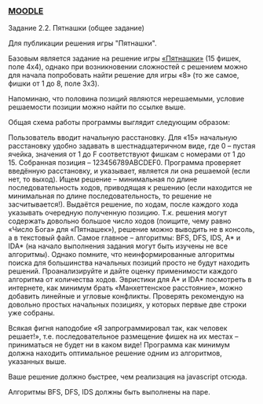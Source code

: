 ### [MOODLE](https://edu.mmcs.sfedu.ru/mod/assign/view.php?id=24746)

Задание 2.2. Пятнашки (общее задание)


Для публикации решения игры "Пятнашки".

Базовым является задание на решение игры [«Пятнашки»](https://ru.wikipedia.org/wiki/%D0%98%D0%B3%D1%80%D0%B0_%D0%B2_15) (15 фишек, поле 4x4), однако при возникновении сложностей с решением можно для начала попробовать найти решение для игры «8» (то же самое, фишки от 1 до 8, поле 3x3).

Напоминаю, что половина позиций являются нерешаемыми, условие решаемости позиции можно найти по ссылке выше.

Общая схема работы программы выглядит следующим образом:

Пользователь вводит начальную расстановку. Для «15» начальную расстановку удобно задавать в шестнадцатеричном виде, где 0 – пустая ячейка, значения от 1 до F соответствуют фишкам с номерами от 1 до 15. Собранная позиция – 123456789ABCDEF0.
Программа проверяет введённую расстановку, и указывает, является ли она решаемой (если нет, то выход).
Ищем решение – минимальная по длине последовательность ходов, приводящая к решению (если находится не минимальная по длине последовательность, то решение не засчитывается!).
Выдаётся решение, по ходам, после каждого хода указывать очередную полученную позицию. Т.к. решения могут содержать довольно большое число ходов (поищите, чему равно «Число Бога» для «Пятнашек»), решение можно выводить не в консоль, а в текстовый файл.
Самое главное – алгоритмы: BFS, DFS, IDS, A* и IDA* (на начало выполнения задания могут быть изучены не все алгоритмы). Однако помните, что неинформированные алгоритмы поиска для большинства начальных позиций просто не будут находить решений. Проанализируйте и дайте оценку применимости каждого алгоритма от количества ходов.
Эвристики для A* и IDA* посмотреть в интернете, как минимум брать «Манхеттенское расстояние», можно добавить линейные и угловые конфликты. Проверять рекомендую на довольно простых начальных позициях, у которых первые две строки уже собраны.

Всякая фигня наподобие «Я запрограммировал так, как человек решает!», т.е. последовательное размещение фишек на их местах – приниматься не будет ни в каком виде! Программа как минимум должна находить оптимальное решение одним из алгоритмов, указанных выше.

Ваше решение должно быстрее, чем реализация на javascript отсюда.

Алгоритмы BFS, DFS, IDS должны быть выполнены на паре.

